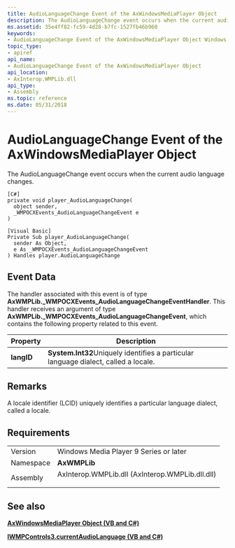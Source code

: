```yaml
---
title: AudioLanguageChange Event of the AxWindowsMediaPlayer Object
description: The AudioLanguageChange event occurs when the current audio language changes. | AudioLanguageChange Event of the AxWindowsMediaPlayer Object
ms.assetid: 35e4ff82-fc59-4d28-b7fc-1527fb46b960
keywords:
- AudioLanguageChange Event of the AxWindowsMediaPlayer Object Windows Media Player
topic_type:
- apiref
api_name:
- AudioLanguageChange Event of the AxWindowsMediaPlayer Object
api_location:
- AxInterop.WMPLib.dll
api_type:
- Assembly
ms.topic: reference
ms.date: 05/31/2018
---
```


# AudioLanguageChange Event of the AxWindowsMediaPlayer Object

The AudioLanguageChange event occurs when the current audio language changes.

``` syntax
[C#]
private void player_AudioLanguageChange(
  object sender,
  _WMPOCXEvents_AudioLanguageChangeEvent e
)

[Visual Basic]
Private Sub player_AudioLanguageChange(
  sender As Object,
  e As _WMPOCXEvents_AudioLanguageChangeEvent
) Handles player.AudioLanguageChange
```

## Event Data

The handler associated with this event is of type **AxWMPLib.\_WMPOCXEvents\_AudioLanguageChangeEventHandler**. This handler receives an argument of type **AxWMPLib.\_WMPOCXEvents\_AudioLanguageChangeEvent**, which contains the following property related to this event.



| Property   | Description                                                                                    |
|------------|------------------------------------------------------------------------------------------------|
| **langID** | **System.Int32**Uniquely identifies a particular language dialect, called a locale.<br/> |



 

## Remarks

A locale identifier (LCID) uniquely identifies a particular language dialect, called a locale.

## Requirements



|                      |                                                                                                                            |
|----------------------|----------------------------------------------------------------------------------------------------------------------------|
| Version<br/>   | Windows Media Player 9 Series or later<br/>                                                                          |
| Namespace<br/> | **AxWMPLib**<br/>                                                                                                    |
| Assembly<br/>  | <dl> <dt>AxInterop.WMPLib.dll (AxInterop.WMPLib.dll.dll)</dt> </dl> |



## See also

<dl> <dt>

[**AxWindowsMediaPlayer Object (VB and C#)**](axwindowsmediaplayer-object--vb-and-c.md)
</dt> <dt>

[**IWMPControls3.currentAudioLanguage (VB and C#)**](wmplibiwmpcontrols3-iwmpcontrols3-currentaudiolanguage--vb-and-c.md)
</dt> </dl>

 

 





